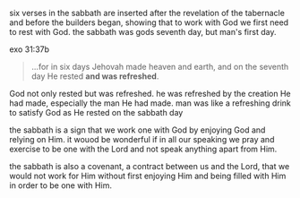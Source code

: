 six verses in the sabbath are inserted after the revelation of the tabernacle and before
the builders began, showing that to work with God we first need to rest with God. the
sabbath was gods seventh day, but man's first day.

exo 31:37b
> ...for in six days Jehovah made heaven and earth, and on the seventh day He rested **and was refreshed**.

God not only rested but was refreshed. he was refreshed by the creation He had made,
especially the man He had made. man was like a refreshing drink to satisfy God as
He rested on the sabbath day 

the sabbath is a sign that we work one with God by enjoying God and relying on Him. it wouod be wonderful if in all our speaking we pray and exercise to be one with the Lord and not speak anything apart from Him.

the sabbath is also a covenant, a contract between us and the Lord, that we would not work for Him without first enjoying Him and being filled with Him in order to be one with Him.
